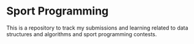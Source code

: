 # Sport Programming
This is a repository to track my submissions and learning related to data structures and algorithms and sport programming contests.
